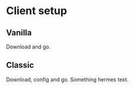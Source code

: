 # Client setup

## Vanilla

Download and go.

## Classic

Download, config and go. Something hermes text.
